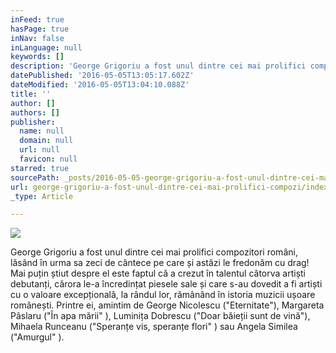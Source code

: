 ```yaml
---
inFeed: true
hasPage: true
inNav: false
inLanguage: null
keywords: []
description: 'George Grigoriu a fost unul dintre cei mai prolifici compozitori români, lăsând în urma sa zeci de cântece pe care și astăzi le fredonăm cu drag! Mai puțin știut despre el este faptul că a crezut în talentul câtorva artiști debutanți, cărora le-a încredințat piesele sale și care s-au dovedit a fi artiști cu o valoare excepțională, la rândul lor, rămânând în istoria muzicii ușoare românești. Printre ei, amintim de George Nicolescu (“Eternitate”), Margareta Pâslaru (“În apa mării” ), Luminița Dobrescu (“Doar băieții sunt de vină”), Mihaela Runceanu (“Speranțe vis, speranțe flori” ) sau Angela Similea (“Amurgul” ).'
datePublished: '2016-05-05T13:05:17.602Z'
dateModified: '2016-05-05T13:04:10.088Z'
title: ''
author: []
authors: []
publisher:
  name: null
  domain: null
  url: null
  favicon: null
starred: true
sourcePath: _posts/2016-05-05-george-grigoriu-a-fost-unul-dintre-cei-mai-prolifici-compozi.md
url: george-grigoriu-a-fost-unul-dintre-cei-mai-prolifici-compozi/index.html
_type: Article

---
```

![](https://the-grid-user-content.s3-us-west-2.amazonaws.com/c376383b-a0ac-467c-9cd5-5e6bb58d9902.jpg)

George Grigoriu a fost unul dintre cei mai prolifici compozitori români, lăsând în urma sa zeci de cântece pe care și astăzi le fredonăm cu drag! Mai puțin știut despre el este faptul că a crezut în talentul câtorva artiști debutanți, cărora le-a încredințat piesele sale și care s-au dovedit a fi artiști cu o valoare excepțională, la rândul lor, rămânând în istoria muzicii ușoare românești. Printre ei, amintim de George Nicolescu ("Eternitate"), Margareta Pâslaru ("În apa mării" ), Luminița Dobrescu ("Doar băieții sunt de vină"), Mihaela Runceanu ("Speranțe vis, speranțe flori" ) sau Angela Similea ("Amurgul" ).